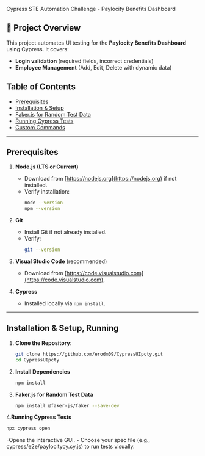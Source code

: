 Cypress STE  Automation Challenge - Paylocity Benefits Dashboard

## 📌 Project Overview
This project automates UI testing for the **Paylocity Benefits Dashboard** using Cypress. It covers:
- **Login validation** (required fields, incorrect credentials)
- **Employee Management** (Add, Edit, Delete with dynamic data)

## Table of Contents

- [Prerequisites](#prerequisites)
- [Installation & Setup](#installation--setup)
- [Faker.js for Random Test Data](#fakerjs-for-random-test-data)
- [Running Cypress Tests](#running-cypress-tests)
- [Custom Commands](#custom-commands)

---

## Prerequisites

1. **Node.js (LTS or Current)**
   - Download from [https://nodejs.org](https://nodejs.org) if not installed.
   - Verify installation:
     ```bash
     node --version
     npm --version
     ```

2. **Git**
   - Install Git if not already installed.
   - Verify:
     ```bash
     git --version
     ```

3. **Visual Studio Code** (recommended)
   - Download from [https://code.visualstudio.com](https://code.visualstudio.com).

4. **Cypress**
   - Installed locally via `npm install`.

---

## Installation & Setup, Running

1. **Clone the Repository**:
   ```bash
   git clone https://github.com/erodm09/CypressUIpcty.git
   cd CypressUIpcty

2. 	**Install Dependencies**
     ```bash
     npm install
3. **Faker.js for Random Test Data**
    ```bash
    npm install @faker-js/faker --save-dev
4.**Running Cypress Tests**
   ```bash
   npx cypress open
   ```
  -Opens the interactive GUI.
	- Choose your spec file (e.g., cypress/e2e/paylocitycy.cy.js) to run tests visually.
